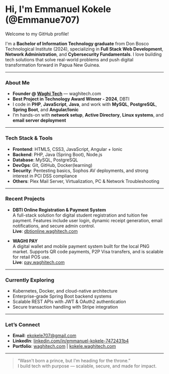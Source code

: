 # Hi, I'm Emmanuel Kokele (@Emmanue707)

Welcome to my GitHub profile!

I'm a **Bachelor of Information Technology graduate** from Don Bosco Technological Institute (2024), specializing in **Full Stack Web Development**, **Network Administration**, and **Cybersecurity Fundamentals**. I love building tech solutions that solve real-world problems and push digital transformation forward in Papua New Guinea.

---

### **About Me**
- **Founder @ [Waghi Tech](https://waghitech.com)** — waghitech.com
- **Best Project in Technology Award Winner - 2024**, DBTI
- I code in **PHP**, **JavaScript**, **Java**, and work with **MySQL**, **PostgreSQL**, **Spring Boot**, and **Angular/Ionic**
- I’m hands-on with **network setup**, **Active Directory**, **Linux systems**, and **email server deployment**

---

### **Tech Stack & Tools**
- **Frontend**: HTML5, CSS3, JavaScript, Angular + Ionic
- **Backend**: PHP, Java (Spring Boot), Node.js
- **Database**: MySQL, PostgreSQL
- **DevOps**: Git, GitHub, Docker(learning)
- **Security**: Pentesting basics, Sophos AV deployments, and strong interest in PCI DSS compliance
- **Others**: Plex Mail Server, Virtualization, PC & Network Troubleshooting

---

### **Recent Projects**
- **DBTI Online Registration & Payment System**  
  A full-stack solution for digital student registration and tuition fee payment. Features include user login, dynamic receipt generation, email notifications, and secure admin control.  
  **Live**: [dbtionline.waghitech.com](https://dbtionline.waghitech.com)

- **WAGHI PAY**  
  A digital wallet and mobile payment system built for the local PNG market. Supports QR code payments, P2P Visa transfers, and is scalable for retail POS use.  
  **Live**: [pay.waghitech.com](https://pay.waghitech.com)

---

### **Currently Exploring**
- Kubernetes, Docker, and cloud-native architecture  
- Enterprise-grade Spring Boot backend systems  
- Scalable REST APIs with JWT & OAuth2 authentication  
- Secure transaction handling with Stripe integration

---

### **Let’s Connect**
- **Email**: ekokele707@gmail.com  
- **LinkedIn**: [linkedin.com/in/emmanuel-kokele-7472431b4](https://linkedin.com/in/emmanuel-kokele-7472431b4)  
- **Portfolio**: [waghitech.com](https://waghitech.com) | [kokele.waghitech.com](https://kokele.waghitech.com)

---

> “Wasn't born a prince, but I'm heading for the throne.”  
> I build tech with purpose — scalable, secure, and made for impact.